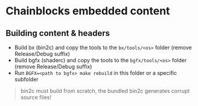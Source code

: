 # Chainblocks embedded content

## Building content & headers

- Build bx (bin2c) and copy the tools to the `bx/tools/<os>` folder (remove Release/Debug suffix)
- Build bgfx (shaderc) and copy the tools to the `bgfx/tools/<os>` folder (remove Release/Debug suffix)
- Run `BGFX=<path to bgfx> make rebuild` in this folder or a specific subfolder

> bin2c must build from scratch, the bundled bin2c generates corrupt source files!
